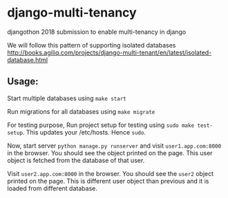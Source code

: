 
# django-multi-tenancy

djangothon 2018 submission to enable multi-tenancy in django

We will follow this pattern of supporting isolated databases http://books.agiliq.com/projects/django-multi-tenant/en/latest/isolated-database.html


## Usage:
Start multiple databases using `make start`

Run migrations for all databases using `make migrate`

For testing purpose, Run project setup for testing using `sudo make test-setup`. This updates your /etc/hosts. Hence `sudo`.


Now, start server `python manage.py runserver` and visit `user1.app.com:8000` in the browser.
You should see the object printed on the page. This user object is fetched from the database of that user.

Visit `user2.app.com:8000` in the browser.
You should see the `user2` object printed on the page. This is different user object than previous and it is loaded from different database.
